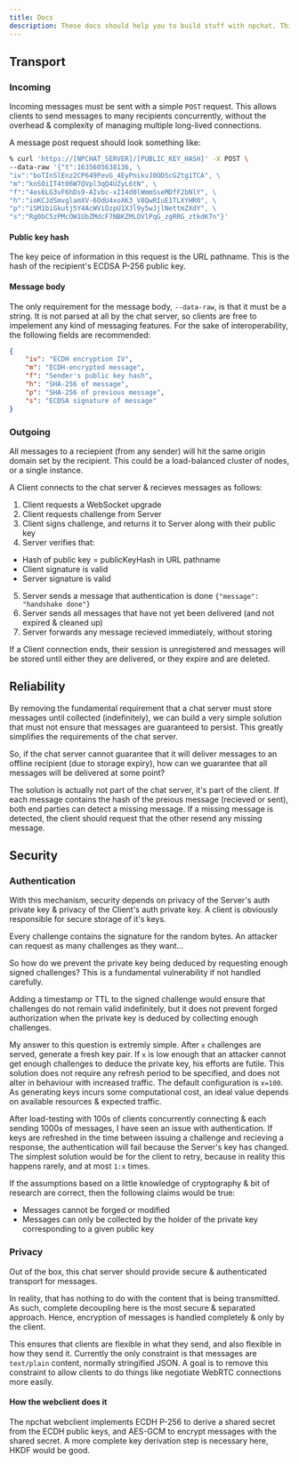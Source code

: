 ```yaml
---
title: Docs
description: These docs should help you to build stuff with npchat. This is a work in progress.
---
```

## Transport
### Incoming
Incoming messages must be sent with a simple `POST` request. This allows clients to send messages to many recipients concurrently, without the overhead & complexity of managing multiple long-lived connections.

A message post request should look something like:
```zsh
% curl 'https://[NPCHAT_SERVER]/[PUBLIC_KEY_HASH]' -X POST \
--data-raw '{"t":1635605638136, \
"iv":"boTInSlEnz2CP649PevG_4EyPnikvJ0ODScGZtg1TCA", \
"m":"knSOiIT4t06W7QVpl3qQ4UZyL6tN", \
"f":"4es6LG3vF6hDs9-AIvbc-xII4d0lWmmSseMDfF2bNlY", \
"h":"ioKCJdSmvglamXV-6OdU4xoXK3_V8QwRIuE1TLXYHR0", \
"p":"iSM1biGkutj5Y4AcWViOzpU1XJl9y5wJjlNettmZXdY", \
"s":"Rg0bC5zPMcOW1UbZMdcF7NBKZMLOVlPqG_zgRRG_ztkdK7n"}'
```
#### Public key hash
The key peice of information in this request is the URL pathname. This is the hash of the recipient's ECDSA P-256 public key.

#### Message body
The only requirement for the message body, `--data-raw`, is that it must be a string. It is not parsed at all by the chat server, so clients are free to impelement any kind of messaging features. For the sake of interoperability, the following fields are recommended:
```json
{
	"iv": "ECDH encryption IV",
	"m": "ECDH-encrypted message",
	"f": "Sender's public key hash",
	"h": "SHA-256 of message",
	"p": "SHA-256 of previous message",
	"s": "ECDSA signature of message"
}
```


### Outgoing
All messages to a reciepient (from any sender) will hit the same origin domain set by the recipient. This could be a load-balanced cluster of nodes, or a single instance.

A Client connects to the chat server & recieves messages as follows:
1. Client requests a WebSocket upgrade
2. Client requests challenge from Server
3. Client signs challenge, and returns it to Server along with their public key
4. Server verifies that:
  - Hash of public key = publicKeyHash in URL pathname
  - Client signature is valid
  - Server signature is valid
5. Server sends a message that authentication is done `{"message": "handshake done"}`
6. Server sends all messages that have not yet been delivered (and not expired & cleaned up)
7. Server forwards any message recieved immediately, without storing

If a Client connection ends, their session is unregistered and messages will be stored until either they are delivered, or they expire and are deleted.

## Reliability
By removing the fundamental requirement that a chat server must store messages until collected (indefinitely), we can build a very simple solution that must not ensure that messages are guaranteed to persist. This greatly simplifies the requirements of the chat server.

So, if the chat server cannot guarantee that it will deliver messages to an offline recipient (due to storage expiry), how can we guarantee that all messages will be delivered at some point?

The solution is actually not part of the chat server, it's part of the client. If each message contains the hash of the preious message (recieved or sent), both end parties can detect a missing message. If a missing message is detected, the client should request that the other resend any missing message.

## Security
### Authentication
With this mechanism, security depends on privacy of the Server's auth private key & privacy of the Client's auth private key. A client is obviously responsible for secure storage of it's keys.

Every challenge contains the signature for the random bytes. An attacker can request as many challenges as they want...

So how do we prevent the private key being deduced by requesting enough signed challenges? This is a fundamental vulnerability if not handled carefully.

Adding a timestamp or TTL to the signed challenge would ensure that challenges do not remain valid indefinitely, but it does not prevent forged authorization when the private key is deduced by collecting enough challenges.

My answer to this question is extremly simple. After `x` challenges are served, generate a fresh key pair. If `x` is low enough that an attacker cannot get enough challenges to deduce the private key, his efforts are futile. This solution does not require any refresh period to be specified, and does not alter in behaviour with increased traffic. The default configuration is `x=100`. As generating keys incurs some computational cost, an ideal value depends on available resources & expected traffic.

After load-testing with 100s of clients concurrently connecting & each sending 1000s of messages, I have seen an issue with authentication. If keys are refreshed in the time between issuing a challenge and recieving a response, the authentication will fail because the Server's key has changed. The simplest solution would be for the client to retry, because in reality this happens rarely, and at most `1:x` times.

If the assumptions based on a little knowledge of cryptography & bit of research are correct, then the following claims would be true:
- Messages cannot be forged or modified
- Messages can only be collected by the holder of the private key corresponding to a given public key

### Privacy
Out of the box, this chat server should provide secure & authenticated transport for messages.

In reality, that has nothing to do with the content that is being transmitted. As such, complete decoupling here is the most secure & separated approach. Hence, encryption of messages is handled completely & only by the client.

This ensures that clients are flexible in what they send, and also flexible in how they send it. Currently the only constraint is that messages are `text/plain` content, normally stringified JSON. A goal is to remove this constraint to allow clients to do things like negotiate WebRTC connections more easily.

#### How the webclient does it
The npchat webclient implements ECDH P-256 to derive a shared secret from the ECDH public keys, and AES-GCM to encrypt messages with the shared secret. A more complete key derivation step is necessary here, HKDF would be good.
